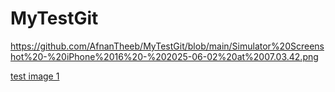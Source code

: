 # MyTestGit

https://github.com/AfnanTheeb/MyTestGit/blob/main/Simulator%20Screenshot%20-%20iPhone%2016%20-%202025-06-02%20at%2007.03.42.png

[test image 1](details.png)
